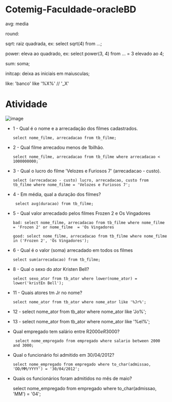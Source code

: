 # Cotemig-Faculdade-oracleBD

  avg: media
  
  round: 
  
  sqrt: raiz quadrada,
      ex: select sqrt(4) from ...;
      
  power: eleva ao quadrado,
      ex: select power(3, 4) from ... = 3 elevado ao 4;
      
  sum: soma;
  
  initcap: deixa as iniciais em maiusculas;
  
  like: 'banco' like '%X%' // '_X'
  
#  Atividade <br />
  ![image](https://user-images.githubusercontent.com/48488987/159388224-0e4a420e-3df0-42cb-bb16-6b24991ef7ed.png)
  
  - 1 - Qual é o nome e a arrecadação dos filmes cadastrados.
  
        select nome_filme, arrecadacao from tb_filme;

  - 2 - Qual filme arrecadou menos de 1bilhão.
  
        select nome_filme, arrecadacao from tb_filme where arrecadacao < 1000000000;

  - 3 - Qual o lucro do filme 'Velozes e Furiosos 7' (arrecadacao - custo).
  
        select (arrecadacao - custo) lucro, arrecadacao, custo from tb_filme where nome_filme = 'Velozes e Furiosos 7';

 - 4 - Em média, qual a duração dos filmes?
  
        select avg(duracao) from tb_filme;

  - 5 - Qual valor arrecadado pelos filmes Frozen 2 e Os Vingadores
  
        bad: select nome_filme, arrecadacao from tb_filme where nome_filme = 'Frozen 2' or nome_filme  = 'Os Vingadores
  
        good: select nome_filme, arrecadacao from tb_filme where nome_filme in ('Frozen 2', 'Os Vingadores');

  - 6 - Qual é o valor (soma) arrecadado em todos os filmes
  
        select sum(arrecadacao) from tb_filme;

  - 8 - Qual o sexo do ator Kristen Bell?
  
        select sexo_ator from tb_ator where lower(nome_ator) = lower('kristEn Bell');

  - 11 - Quais atores tm Jr no nome?
  
        select nome_ator from tb_ator where nome_ator like '%Jr%';
  
  - 12 - select nome_ator from tb_ator where nome_ator like 'Jo%';

  - 13 - select nome_ator from tb_ator where nome_ator like '%el%';
  
  - Qual empregado tem salário entre R$2000 e R$3000?
         
         select nome_empregado from empregado where salario between 2000 and 3000;

  - Qual o funcionário foi admitido em 30/04/2012?
  
        select nome_empregado from empregado where to_char(admissao, 'DD/MM/YYYY') = '30/04/2012';
        
   - Quais os funcionários foram admitidos no mês de maio?

        select nome_empregado from empregado where to_char(admissao, 'MM') = '04';
